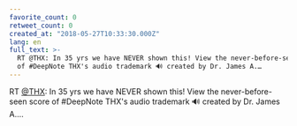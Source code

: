 ```yaml
---
favorite_count: 0
retweet_count: 0
created_at: "2018-05-27T10:33:30.000Z"
lang: en
full_text: >-
  RT @THX: In 35 yrs we have NEVER shown this! View the never-before-seen score
  of #DeepNote THX's audio trademark 🔊 created by Dr. James A.…
---
```


RT [@THX](https://twitter.com/THX): In 35 yrs we have NEVER shown this! View the
never-before-seen score of #DeepNote THX's audio trademark 🔊 created by Dr.
James A.…
